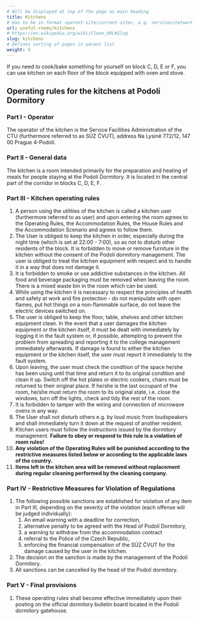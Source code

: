 ```yaml
---
# Will be displayed at top of the page as main heading
title: Kitchens
# Has to be in format <parent-site/current-site>, e.g. services/network (notice missing slash at the beginning)
url: useful-rooms/kitchens
# https://en.wikipedia.org/wiki/Clean_URL#Slug
slug: kitchens
# Defines sorting of pages in parent list
weight: 5
---
```


If you need to cook/bake something for yourself on block C, D, E or F, you can use kitchen on each floor of the block equipped with oven and stove.

## Operating rules for the kitchens at Podolí Dormitory

### Part I - Operator

The operator of the kitchen is the Service Facilities Administration of the CTU (furthermore referred to as SÚZ ČVUT), address Na Lysině 772/12, 147 00 Prague 4-Podolí. 

### Part II - General data

The kitchen is a room intended primarily for the preparation and heating of meals for people staying at the Podolí Dormitory. It is located in the central part of the corridor in blocks C, D, E, F. 

### Part III - Kitchen operating rules

1. A person using the utilities of the kitchen is called a kitchen user (furthermore referred to as user) and upon entering the room agrees to the Operating Rules, the Accommodation Rules, the House Rules and the Accommodation Scenario and agrees to follow them. 
2. The User is obliged to keep the kitchen in order, especially during the night time (which is set at 22:00 - 7:00), so as not to disturb other residents of the block. It is forbidden to move or remove furniture in the kitchen without the consent of the Podolí dormitory management. The user is obliged to treat the kitchen equipment with respect and to handle it in a way that does not damage it. 
3. It is forbidden to smoke or use addictive substances in the kitchen. All food and beverage packaging must be removed when leaving the room. There is a mixed waste bin in the room which can be used. 
4. While using the kitchen it is necessary to respect the principles of health and safety at work and fire protection - do not manipulate with open flames, put hot things on a non-flammable surface, do not leave the electric devices switched on.
5. The user is obliged to keep the floor, table, shelves and other kitchen equipment clean. In the event that a user damages the kitchen equipment or the kitchen itself, it must be dealt with immediately by logging it in the fault system or, if possible, attempting to prevent the problem from spreading and reporting it to the college management immediately afterwards. If damage is found to either the kitchen equipment or the kitchen itself, the user must report it immediately to the fault system.
6. Upon leaving, the user must check the condition of the space he/she has been using until that time and return it to its original condition and clean it up. Switch off the hot plates or electric cookers, chairs must be returned to their original place. If he/she is the last occupant of the room, he/she must return the room to its original state, i.e. close the windows, turn off the lights, check and tidy the rest of the room. 
7. It is forbidden to tamper with the wiring and connection of microwave ovens in any way. 
8. The User shall not disturb others e.g. by loud music from loudspeakers and shall immediately turn it down at the request of another resident. 
9. Kitchen users must follow the instructions issued by the dormitory management. **Failure to obey or respond to this rule is a violation of room rules!**
10. **Any violation of the Operating Rules will be punished according to the restrictive measures listed below or according to the applicable laws of the country.**
11. **Items left in the kitchen area will be removed without replacement during regular cleaning performed by the cleaning company.**

### Part IV - Restrictive Measures for Violation of Regulations

1. The following possible sanctions are established for violation of any item in Part III, depending on the severity of the violation (each offense will be judged individually):
    1. An email warning with a deadline for correction,
    2. alternative penalty to be agreed with the Head of Podolí Dormitory,
    3. a warning to withdraw from the accommodation contract
    4. referral to the Police of the Czech Republic,
    5. enforcing the financial compensation of the SÚZ ČVUT for the damage caused by the user in the kitchen.
6. The decision on the sanction is made by the management of the Podolí Dormitory.
7. All sanctions can be cancelled by the head of the Podolí dormitory.

### Part V - Final provisions

1. These operating rules shall become effective immediately upon their posting on the official dormitory bulletin board located in the Podolí dormitory gatehouse.